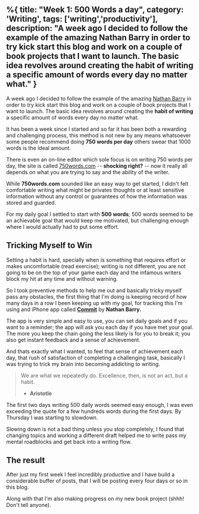 %{
title: "Week 1: 500 Words a day",
category: 'Writing',
tags: ['writing','productivity'],
description: "A week ago I decided to follow the example of the amazing Nathan Barry in order to try kick start this blog and work on a couple of book projects that I want to launch. The basic idea revolves around creating the habit of writing a specific amount of words every day no matter what."
}
---

A week ago I decided to follow the example of the amazing [Nathan Barry](https://nathanbarry.com/) in order to try kick start this blog and work on a couple of book projects that I want to launch. The basic idea revolves around creating the **habit of writing** a specific amount of words every day no matter what.

It has been a week since I started and so far it has been both a rewarding and challenging process, this method is not new by any means whatsoever some people recommend doing **750 words per day** others swear that 1000 words is the ideal amount.

There is even an on-line editor which sole focus is on writing 750 words per day, the site is called [750words.com](https://750words.com/) -- **shocking right?** -- now it really all depends on what you are trying to say and the ability of the writer.

While **750words.com** sounded like an easy way to get started, I didn't felt comfortable writing what might be privates thoughts or at least sensitive information without any control or guarantees of how the information was stored and guarded.

For my daily goal I settled to start with **500 words**; 500 words seemed to be an achievable goal that would keep me motivated, but challenging enough where I would actually had to put some effort.

## Tricking Myself to Win

Setting a habit is hard, specially when is something that requires effort or makes uncomfortable (read exercise); writing is not different, you are not going to be on the top of your game each day and the infamous writers block my hit at any time and without warning.

So I took preventive methods to help me out and basically tricky myself pass any obstacles, the first thing that I'm doing is keeping record of how many days in a row I been keeping up with my goal, for tracking this I'm using and iPhone app called [**Commit**](https://itunes.apple.com/us/app/commit/id473527073?mt=8) by **Nathan Barry.**

The app is very simple and easy to use, you can set daily goals and if you want to a reminder; the app will ask you each day if you have met your goal. The more you keep the chain going the less likely is for you to break it; you also get instant feedback and a sense of achievement.

And thats exactly what I wanted, to feel that sense of achievement each day, that rush of satisfaction of completing a challenging task, basically I was trying to trick my brain into becoming addicting to writing.

> We are what we repeatedly do. Excellence, then, is not an act, but a habit.
>
> - **Aristotle**

The first two days writing 500 daily words seemed easy enough, I was even exceeding the quote for a few hundreds words during the first days. By Thursday I was starting to slowdown.

Slowing down is not a bad thing unless you stop completely, I found that changing topics and working a different draft helped me to write pass my mental roadblocks and get back into a writing flow.

## The result

After just my first week I feel incredibly productive and I have build a considerable buffer of posts, that I will be posting every four days or so in this blog.

Along with that I'm also making progress on my new book project (shhh! Don't tell anyone).
